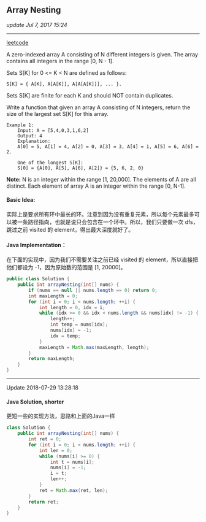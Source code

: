 ## Array Nesting
_update Jul 7, 2017 15:24_

---

[leetcode](https://leetcode.com/problems/array-nesting/#/description)

A zero-indexed array A consisting of N different integers is given. The array contains all integers in the range [0, N - 1].

Sets S[K] for 0 <= K < N are defined as follows:

    S[K] = { A[K], A[A[K]], A[A[A[K]]], ... }.

Sets S[K] are finite for each K and should NOT contain duplicates.

Write a function that given an array A consisting of N integers, return the size of the largest set S[K] for this array.

    Example 1:
        Input: A = [5,4,0,3,1,6,2]
        Output: 4
        Explanation:
        A[0] = 5, A[1] = 4, A[2] = 0, A[3] = 3, A[4] = 1, A[5] = 6, A[6] = 2.

        One of the longest S[K]:
        S[0] = {A[0], A[5], A[6], A[2]} = {5, 6, 2, 0}
**Note:**
N is an integer within the range [1, 20,000].
The elements of A are all distinct.
Each element of array A is an integer within the range [0, N-1].

#### Basic Idea:
实际上是要求所有环中最长的环。注意到因为没有重复元素，所以每个元素最多可以被一条路径指向，也就是说只会包含在一个环中。所以，我们只要做一次 dfs，跳过之前 visited 的 element，得出最大深度就好了。

#### Java Implementation：
在下面的实现中，因为我们不需要关注之前已经 visited 的 element，所以直接把他们都设为 -1，因为原始数的范围是 [1, 20000]。
```java
public class Solution {
    public int arrayNesting(int[] nums) {
        if (nums == null || nums.length == 0) return 0;
        int maxLength = 0;
        for (int i = 0; i < nums.length; ++i) {
            int length = 0, idx = i;
            while (idx >= 0 && idx < nums.length && nums[idx] != -1) {
                length++;
                int temp = nums[idx];
                nums[idx] = -1;
                idx = temp;
            }
            maxLength = Math.max(maxLength, length);
        }
        return maxLength;
    }
}
```

---
Update 2018-07-29 13:28:18

#### Java Solution, shorter
更短一些的实现方法，思路和上面的Java一样
```java
class Solution {
    public int arrayNesting(int[] nums) {
        int ret = 0;
        for (int i = 0; i < nums.length; ++i) {
            int len = 0;
            while (nums[i] >= 0) {
                int t = nums[i];
                nums[i] = -1;
                i = t;
                len++;
            }
            ret = Math.max(ret, len);
        }
        return ret;
    }
}
```
